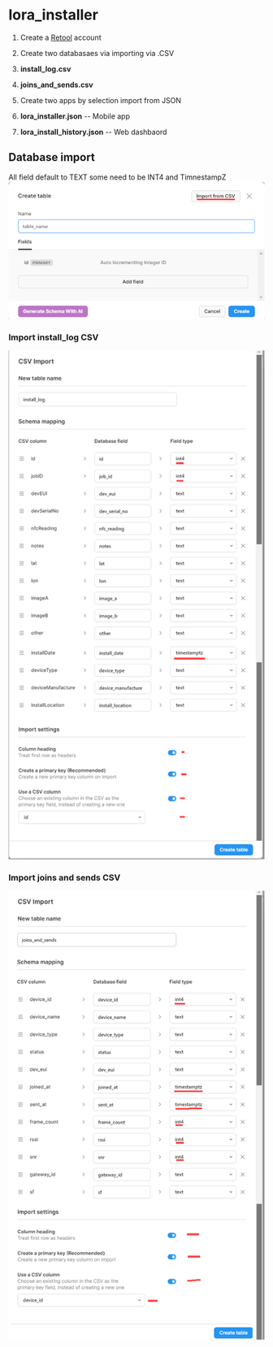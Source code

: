 # lora_installer
1. Create a [Retool](https://retool.com/) account 

2. Create two databasaes via importing via .CSV 
3.  **install_log.csv**
4.  **joins_and_sends.csv**

5. Create two apps by selection import from JSON 
6.  **lora_installer.json**          -- Mobile app
7.  **lora_install_history.json**    -- Web dashbaord

## Database import
All field default to TEXT some need to be INT4 and TimnestampZ
![alt text](https://github.com/industrialinternet/lora_installer/blob/main/import_db_1.png "import")

### Import install_log CSV 

![alt text](https://github.com/industrialinternet/lora_installer/blob/main/install_log_import.png "import install log csv")

### Import joins and sends CSV

![alt text](https://github.com/industrialinternet/lora_installer/blob/main/joins_and_sends_1.png "import joins_and_sends csv")




